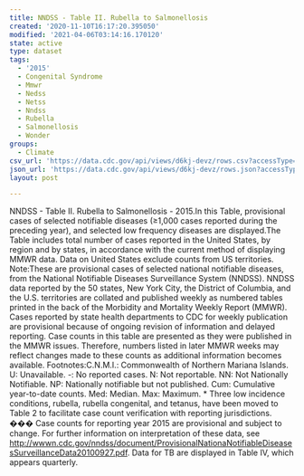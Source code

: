 ```yaml
---
title: NNDSS - Table II. Rubella to Salmonellosis
created: '2020-11-10T16:17:20.395050'
modified: '2021-04-06T03:14:16.170120'
state: active
type: dataset
tags:
  - '2015'
  - Congenital Syndrome
  - Mmwr
  - Nedss
  - Netss
  - Nndss
  - Rubella
  - Salmonellosis
  - Wonder
groups:
  - Climate
csv_url: 'https://data.cdc.gov/api/views/d6kj-devz/rows.csv?accessType=DOWNLOAD'
json_url: 'https://data.cdc.gov/api/views/d6kj-devz/rows.json?accessType=DOWNLOAD'
layout: post

---
```

NNDSS - Table II. Rubella to Salmonellosis - 2015.In this Table, provisional cases of selected notifiable diseases (≥1,000 cases reported during the preceding year), and selected low frequency diseases are displayed.The Table includes total number of cases reported in the United States, by region and by states, in accordance with the current method of displaying MMWR data.  Data on United States exclude counts from US territories. Note:These are provisional cases of selected national notifiable diseases, from the National Notifiable Diseases Surveillance System (NNDSS). NNDSS data reported by the 50 states, New York City, the District of Columbia, and the U.S. territories are collated and published weekly as numbered tables printed in the back of the Morbidity and Mortality Weekly Report (MMWR). Cases reported by state health departments to CDC for weekly publication are provisional because of ongoing revision of information and delayed reporting. Case counts in this table are presented as they were published in the MMWR issues. Therefore, numbers listed in later MMWR weeks may reflect changes made to these counts as additional information becomes available. Footnotes:C.N.M.I.: Commonwealth of Northern Mariana Islands. U: Unavailable.    -: No reported cases.    N: Not reportable.    NN: Not Nationally Notifiable.    NP: Nationally notifiable but not published.    Cum: Cumulative year-to-date counts.    Med: Median.    Max: Maximum. * Three low incidence conditions, rubella, rubella congenital, and tetanus, have been moved to Table 2 to facilitate case count verification with reporting jurisdictions. ��� Case counts for reporting year 2015 are provisional and subject to change. For further information on interpretation of these data, see http://wwwn.cdc.gov/nndss/document/ProvisionalNationaNotifiableDiseasesSurveillanceData20100927.pdf. Data for TB are displayed in Table IV, which appears quarterly.
